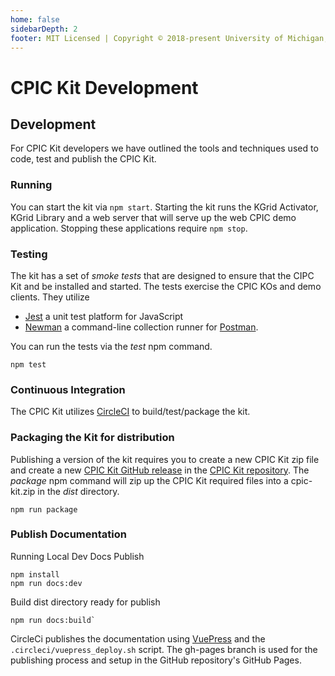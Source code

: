 ```yaml
---
home: false
sidebarDepth: 2
footer: MIT Licensed | Copyright © 2018-present University of Michigan, Medical School
---
```


# CPIC Kit Development

## Development
For CPIC Kit developers we have outlined the tools and techniques used to code, test and publish
the CPIC Kit.  

### Running
You can start the kit via ```npm start```.  Starting the kit runs the KGrid Activator,
KGrid Library and a web server that will serve up the web CPIC demo application.  Stopping these applications
require ```npm stop```.

### Testing
The kit has a set of _smoke tests_ that are designed to ensure that the CIPC Kit and be installed and started. The tests
exercise the CPIC KOs and demo clients.  They utilize
* [Jest](https://jestjs.io/) a unit test platform for JavaScript
* [Newman](https://www.npmjs.com/package/newman) a command-line collection runner for [Postman](https://www.getpostman.com/).

You can run the tests via the _test_ npm command.

`npm test`

### Continuous Integration
The CPIC Kit utilizes [CircleCI](https://circleci.com/gh/kgrid-demos/cpic-kit) to build/test/package the kit.

### Packaging the Kit for distribution
Publishing a version of the kit requires you to create a new CPIC Kit zip file and create a new
[CPIC Kit GitHub release](https://github.com/kgrid-objects/cpic-collection/releases) in the
[CPIC Kit repository](https://github.com/kgrid-objects/cpic-collection).  The _package_ npm command will zip
up the CPIC Kit required files into a cpic-kit.zip in the _dist_ directory.

```npm run package```

### Publish Documentation

Running Local Dev Docs Publish
```
npm install
npm run docs:dev
```

Build dist directory ready for publish

```
npm run docs:build`
```

CircleCi publishes the documentation using [VuePress](https://vuepress.vuejs.org/) and 
the ```.circleci/vuepress_deploy.sh``` script.  The gh-pages branch is used for the publishing process and setup in the
GitHub repository's GitHub Pages.